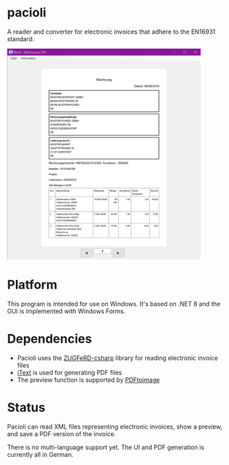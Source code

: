 # pacioli
A reader and converter for electronic invoices that adhere to the EN16931 standard.

<img src="https://github.com/koozala/pacioli/blob/main/doc/Pacioli_Screenshot_1.png" width="450">


# Platform
This program is intended for use on Windows. It's based on .NET 8 and the GUI is implemented with Windows Forms.

# Dependencies
* Pacioli uses the [ZUGFeRD-csharp](https://github.com/stephanstapel/ZUGFeRD-csharp) library for reading electronic invoice files
* [iText](https://itextpdf.com/) is used for generating PDF files
* The preview function is supported by [PDFtoimage](https://github.com/sungaila/PDFtoImage) 

# Status
Pacioli can read XML files representing electronic invoices, show a preview, and save a PDF version of the invoice.

There is no multi-language support yet. The UI and PDF generation is currently all in German.
